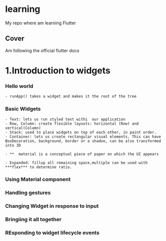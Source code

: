 # learning

My repo where am learning Flutter

## Cover

Am following the official flutter docs

# 1.Introduction to widgets 

### Hello world
    - runApp() takes a widget and makes it the root of the tree
    
### Basic Widgets
    - Text: lets us run styled text withi  our application
    - Row, Column: create flexible layouts: horizontal (Row) and vertical(Column)
    - Stack: used to place widgets on top of each other, in paint order.
    - Container: lets us create rectangular visual elements. This can have BoxDecoration, background, border or a shadoe, can be also transformed into 3D

    - **  material is a conceptual piece of paper on which the UI appears

    - Expanded: fillup all remaining space,multiple can be used with ***flex*** to determine ratio.

### Using Material component
### Handling gestures
### Changing Widget in response to input
### Bringiing it all together
### REsponding to widget lifecycle events
